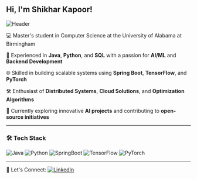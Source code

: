 ## Hi, I'm Shikhar Kapoor!  

![Header](https://camo.githubusercontent.com/a615ccee1fede08a3322b260a6c9b09fa7c9d76bb410469650b284ebebcaef57/68747470733a2f2f692e70696e696d672e636f6d2f6f726967696e616c732f65382f66342f35332f65386634353334363961336563393765636433353464663436356437333931332e676966)  

💻 Master's student in Computer Science at the University of Alabama at Birmingham  

🚀 Experienced in **Java**, **Python**, and **SQL** with a passion for **AI/ML** and **Backend Development**  

🌐 Skilled in building scalable systems using **Spring Boot**, **TensorFlow**, and **PyTorch**  

🛠️ Enthusiast of **Distributed Systems**, **Cloud Solutions**, and **Optimization Algorithms**  

🎯 Currently exploring innovative **AI projects** and contributing to **open-source initiatives**  

---

### 🛠 Tech Stack
![Java](https://img.shields.io/badge/Java-ED8B00?style=flat&logo=openjdk&logoColor=white)
![Python](https://img.shields.io/badge/Python-3776AB?style=flat&logo=python&logoColor=white)
![SpringBoot](https://img.shields.io/badge/SpringBoot-6DB33F?style=flat&logo=springboot&logoColor=white)
![TensorFlow](https://img.shields.io/badge/TensorFlow-FF6F00?style=flat&logo=tensorflow&logoColor=white)
![PyTorch](https://img.shields.io/badge/PyTorch-EE4C2C?style=flat&logo=pytorch&logoColor=white)

---

<!--### 📊 GitHub Stats
![Shikhar's GitHub Stats](https://github-readme-stats.vercel.app/api?username=shikharkapoor28&show_icons=true&theme=dark)  

![GitHub Activity Graph](https://github-readme-activity-graph.vercel.app/graph?username=shikharkapoor28&theme=github-dark)

---
-->

🔗 Let's Connect: [![LinkedIn](https://img.shields.io/badge/LinkedIn-Profile-blue?logo=linkedin)](https://www.linkedin.com/in/shikhar-kapoor-thankyou/)

